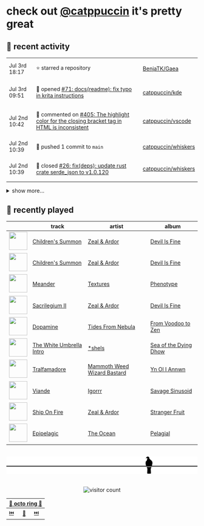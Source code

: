 # check out [@catppuccin](https://github.com/catppuccin) it's pretty great

## 📅 recent activity

<!-- SCRIPT:REPLACE:GITHUB -->
<table>
<tbody>
<tr>
<td><span title='2024-07-03T18:17:19+00:00'>Jul 3rd 18:17</span></td>
<td>

⭐ starred a repository

</td>
<td>

[BenjaTK/Gaea](https://github.com/BenjaTK/Gaea)

</td>
</tr>
<tr>
<td><span title='2024-07-03T09:51:36+00:00'>Jul 3rd 09:51</span></td>
<td>

🚀 opened [#71: docs(readme): fix typo in krita instructions](https://github.com/catppuccin/kde/pull/71)

</td>
<td>

[catppuccin/kde](https://github.com/catppuccin/kde)

</td>
</tr>
<tr>
<td><span title='2024-07-02T10:42:58+00:00'>Jul 2nd 10:42</span></td>
<td>

💬 commented on [#405: The highlight color for the closing bracket tag in HTML is inconsistent](https://github.com/catppuccin/vscode/issues/405)

</td>
<td>

[catppuccin/vscode](https://github.com/catppuccin/vscode)

</td>
</tr>
<tr>
<td><span title='2024-07-02T10:39:51+00:00'>Jul 2nd 10:39</span></td>
<td>

🚢 pushed 1 commit to `main`

</td>
<td>

[catppuccin/whiskers](https://github.com/catppuccin/whiskers)

</td>
</tr>
<tr>
<td><span title='2024-07-02T10:39:50+00:00'>Jul 2nd 10:39</span></td>
<td>

🎉 closed [#26: fix(deps): update rust crate serde_json to v1.0.120](https://github.com/catppuccin/whiskers/pull/26)

</td>
<td>

[catppuccin/whiskers](https://github.com/catppuccin/whiskers)

</td>
</tr>
</tbody>
</table>

<details>
<summary>show more...</summary>
<table>
<tbody>
<tr>
<td><span title='2024-07-02T10:22:35+00:00'>Jul 2nd 10:22</span></td>
<td>

🚀 opened [#27: feat: add signed & unsigned integer colour repr](https://github.com/catppuccin/whiskers/pull/27)

</td>
<td>

[catppuccin/whiskers](https://github.com/catppuccin/whiskers)

</td>
</tr>
<tr>
<td><span title='2024-06-30T21:31:16+00:00'>Jun 30th 21:31</span></td>
<td>

🚢 pushed 1 commit to `main`

</td>
<td>

[catppuccin/whiskers](https://github.com/catppuccin/whiskers)

</td>
</tr>
<tr>
<td><span title='2024-06-30T21:31:16+00:00'>Jun 30th 21:31</span></td>
<td>

🎉 closed [#25: fix(deps): update rust crate serde_json to v1.0.119](https://github.com/catppuccin/whiskers/pull/25)

</td>
<td>

[catppuccin/whiskers](https://github.com/catppuccin/whiskers)

</td>
</tr>
<tr>
<td><span title='2024-06-28T19:53:52+00:00'>Jun 28th 19:53</span></td>
<td>

🚢 pushed 1 commit to `main`

</td>
<td>

[catppuccin/catwalk](https://github.com/catppuccin/catwalk)

</td>
</tr>
<tr>
<td><span title='2024-06-28T19:53:52+00:00'>Jun 28th 19:53</span></td>
<td>

🎉 closed [#21: fix(deps): update rust crate clap_complete to v4.5.7](https://github.com/catppuccin/catwalk/pull/21)

</td>
<td>

[catppuccin/catwalk](https://github.com/catppuccin/catwalk)

</td>
</tr>
<tr>
<td><span title='2024-06-28T17:17:35+00:00'>Jun 28th 17:17</span></td>
<td>

🚢 pushed 1 commit to `main`

</td>
<td>

[catppuccin/catwalk](https://github.com/catppuccin/catwalk)

</td>
</tr>
<tr>
<td><span title='2024-06-28T17:17:34+00:00'>Jun 28th 17:17</span></td>
<td>

🎉 closed [#20: fix(deps): update rust crate clap to v4.5.8](https://github.com/catppuccin/catwalk/pull/20)

</td>
<td>

[catppuccin/catwalk](https://github.com/catppuccin/catwalk)

</td>
</tr>
<tr>
<td><span title='2024-06-28T17:16:31+00:00'>Jun 28th 17:16</span></td>
<td>

🚢 pushed 1 commit to `main`

</td>
<td>

[catppuccin/whiskers](https://github.com/catppuccin/whiskers)

</td>
</tr>
<tr>
<td><span title='2024-06-28T17:16:31+00:00'>Jun 28th 17:16</span></td>
<td>

🎉 closed [#24: fix(deps): update rust crate clap to v4.5.8](https://github.com/catppuccin/whiskers/pull/24)

</td>
<td>

[catppuccin/whiskers](https://github.com/catppuccin/whiskers)

</td>
</tr>
<tr>
<td><span title='2024-06-28T17:15:54+00:00'>Jun 28th 17:15</span></td>
<td>

💬 commented on [#2449: add new showcase](https://github.com/catppuccin/catppuccin/pull/2449)

</td>
<td>

[catppuccin/catppuccin](https://github.com/catppuccin/catppuccin)

</td>
</tr>
<tr>
<td><span title='2024-06-28T17:15:39+00:00'>Jun 28th 17:15</span></td>
<td>

🚢 pushed 1 commit to `main`

</td>
<td>

[catppuccin/catppuccin](https://github.com/catppuccin/catppuccin)

</td>
</tr>
<tr>
<td><span title='2024-06-28T17:15:39+00:00'>Jun 28th 17:15</span></td>
<td>

🎉 closed [#2449: add new showcase](https://github.com/catppuccin/catppuccin/pull/2449)

</td>
<td>

[catppuccin/catppuccin](https://github.com/catppuccin/catppuccin)

</td>
</tr>
<tr>
<td><span title='2024-06-28T17:15:33+00:00'>Jun 28th 17:15</span></td>
<td>

🔍 reviewed [#2449: add new showcase](https://github.com/catppuccin/catppuccin/pull/2449)

</td>
<td>

[catppuccin/catppuccin](https://github.com/catppuccin/catppuccin)

</td>
</tr>
<tr>
<td><span title='2024-06-28T17:08:08+00:00'>Jun 28th 17:08</span></td>
<td>

🚢 pushed 1 commit to `main`

</td>
<td>

[catppuccin/catppuccin](https://github.com/catppuccin/catppuccin)

</td>
</tr>
</tbody>
</table>
</details>
<!-- SCRIPT:REPLACE:GITHUB -->

## 🎵 recently played

<!-- SCRIPT:REPLACE:SPOTIFY -->
| | track | artist | album |
| - | - | - | - |
| <img src="https://i.scdn.co/image/ab67616d00004851caf3f09b0c0777eda7f33f8d" width="48" height="48"> | [Children's Summon](https://open.spotify.com/track/19AxtqWqG5I2k4J1AwvLdC) | [Zeal & Ardor](https://open.spotify.com/artist/6yCjbLFZ9qAnWfsy9ujm5Y) | [Devil Is Fine](https://open.spotify.com/track/19AxtqWqG5I2k4J1AwvLdC) |
| <img src="https://i.scdn.co/image/ab67616d00004851caf3f09b0c0777eda7f33f8d" width="48" height="48"> | [Children's Summon](https://open.spotify.com/track/19AxtqWqG5I2k4J1AwvLdC) | [Zeal & Ardor](https://open.spotify.com/artist/6yCjbLFZ9qAnWfsy9ujm5Y) | [Devil Is Fine](https://open.spotify.com/track/19AxtqWqG5I2k4J1AwvLdC) |
| <img src="https://i.scdn.co/image/ab67616d0000485154a49b442251370c60b195ee" width="48" height="48"> | [Meander](https://open.spotify.com/track/49QvoJ0cNZcYvGrFuTiXYZ) | [Textures](https://open.spotify.com/artist/6v9XKyEf4HKmUMr3D6weIO) | [Phenotype](https://open.spotify.com/track/49QvoJ0cNZcYvGrFuTiXYZ) |
| <img src="https://i.scdn.co/image/ab67616d00004851caf3f09b0c0777eda7f33f8d" width="48" height="48"> | [Sacrilegium II](https://open.spotify.com/track/2ESnnkOMDGSdlsCl8sWBxi) | [Zeal & Ardor](https://open.spotify.com/artist/6yCjbLFZ9qAnWfsy9ujm5Y) | [Devil Is Fine](https://open.spotify.com/track/2ESnnkOMDGSdlsCl8sWBxi) |
| <img src="https://i.scdn.co/image/ab67616d00004851e50241e7adfa2bce4b50e7ef" width="48" height="48"> | [Dopamine](https://open.spotify.com/track/7y9USehMh5BWR0tWXsXJ5K) | [Tides From Nebula](https://open.spotify.com/artist/1CzKORB9IN0EjPEyeKBIkf) | [From Voodoo to Zen](https://open.spotify.com/track/7y9USehMh5BWR0tWXsXJ5K) |
| <img src="https://i.scdn.co/image/ab67616d00004851107efdb33a3151a80dcff999" width="48" height="48"> | [The White Umbrella Intro](https://open.spotify.com/track/3dCa6h9s5oJWY7F9p3fMW4) | [*shels](https://open.spotify.com/artist/0Ivm3PYwfVFeq2trxYqLi2) | [Sea of the Dying Dhow](https://open.spotify.com/track/3dCa6h9s5oJWY7F9p3fMW4) |
| <img src="https://i.scdn.co/image/ab67616d00004851771b17286aada04e6730ebf1" width="48" height="48"> | [Tralfamadore](https://open.spotify.com/track/6u2nyRHqG2FYwVc7eMeJSL) | [Mammoth Weed Wizard Bastard](https://open.spotify.com/artist/144tOsApwFr8IORHSxLqLq) | [Yn Ol I Annwn](https://open.spotify.com/track/6u2nyRHqG2FYwVc7eMeJSL) |
| <img src="https://i.scdn.co/image/ab67616d00004851cc67823edfa84a31d0b4aa26" width="48" height="48"> | [Viande](https://open.spotify.com/track/1jmpQKBXlSgOHmkFGSMasA) | [Igorrr](https://open.spotify.com/artist/2p2uE4i92Dn4DkThfoKIB9) | [Savage Sinusoid](https://open.spotify.com/track/1jmpQKBXlSgOHmkFGSMasA) |
| <img src="https://i.scdn.co/image/ab67616d00004851f5096fa59cb75e06c848143d" width="48" height="48"> | [Ship On Fire](https://open.spotify.com/track/33xYKnhFtcxpHr5Q026kni) | [Zeal & Ardor](https://open.spotify.com/artist/6yCjbLFZ9qAnWfsy9ujm5Y) | [Stranger Fruit](https://open.spotify.com/track/33xYKnhFtcxpHr5Q026kni) |
| <img src="https://i.scdn.co/image/ab67616d00004851dfa0bfe98aafc414ba96a96b" width="48" height="48"> | [Epipelagic](https://open.spotify.com/track/5yPvCSfEazWcMkmXbtjqGh) | [The Ocean](https://open.spotify.com/artist/6fuALtryzj4cq7vkglKLxq) | [Pelagial](https://open.spotify.com/track/5yPvCSfEazWcMkmXbtjqGh) |

<!-- SCRIPT:REPLACE:SPOTIFY -->

<br>

<div align="center">

<picture>
    <source media="(prefers-color-scheme: light)" srcset="assets/pigeon-light.svg">
    <source media="(prefers-color-scheme: dark)" srcset="assets/pigeon-dark.svg">
    <img alt="pigeon sitting on a wire" src="assets/pigeon-light.svg">
</picture>

<br>
<br>

![visitor count](https://profile-counter.glitch.me/backwardspy/count.svg)

<table>
    <thead>
        <th colspan="3"><a href="https://octo-ring.com">🐙 octo ring 🐙</a></th>
    </thead>
    <tbody>
        <td><a href="https://octo-ring.com/p/backwardspy/prev">⏮️</a></td>
        <td><a href="https://octo-ring.com/p/backwardspy/random">🔀</a></td>
        <td><a href="https://octo-ring.com/p/backwardspy/next">⏭️</a></td>
    </tbody>
</table>

</div>
